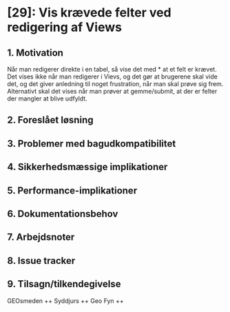 # [29]: Vis krævede felter ved redigering af Views

## 1. Motivation

Når man redigerer direkte i en tabel, så vise det med * at et felt er krævet. Det vises ikke når man redigerer i Vievs, og det gør at brugerene skal vide det, og det giver anledning til noget frustration, når man skal prøve sig frem. Alternativt skal det vises når man prøver at gemme/submit, at der er felter der mangler at blive udfyldt.

## 2. Foreslået løsning

## 3. Problemer med bagudkompatibilitet

## 4. Sikkerhedsmæssige implikationer

## 5. Performance-implikationer

## 6. Dokumentationsbehov

## 7. Arbejdsnoter

## 8. Issue tracker  

## 9. Tilsagn/tilkendegivelse
GEOsmeden ++
Syddjurs ++
Geo Fyn ++
